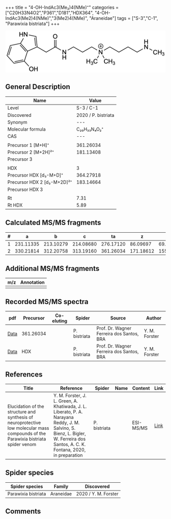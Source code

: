 +++
title = "4-OH-IndAc3(Me₂)4(NMe)⁺"
categories = ["C20H33N4O2","P361","D181","HDX364",
"4-OH-IndAc3(Me2)4(NMe)","3(Me2)4(NMe)",
"Araneidae"]
tags = ["S-3","C-1",
"Parawixia bistriata"]
+++

![](/img/4-OH-IndAc3(Me2)4(NMe).png)

## General Description

| Name                       | Value              |
|----------------------------|--------------------|
| Level                      | S-3 / C-1          |
| Discovered                 | 2020 / P. bistriata |
| Synonym                    | ---                |
| Molecular formula          | C₂₀H₃₃N₄O₂⁺                   |
| CAS                        | ---                |
|                            |                    |
| Precursor 1 [M+H]⁺         | 361.26034                   |
| Precursor 2 [M+2H]²⁺       | 181.13408                   |
| Precursor 3                |                    |
|                            |                    |
| HDX                        | 3                   |
| Precursor HDX   [d₃-M+D]⁺   | 364.27918                   |
| Precursor HDX 2 [d₃-M+2D]²⁺ | 183.14664                   |
| Precursor HDX 3            |                    |
|                            |                    |
| Rt                         | 7.31                   |
| Rt HDX                     | 5.89                   |

## Calculated MS/MS fragments

| # | a         | b         | c         | ta        | z         | y         | tz        |
|---|-----------|-----------|-----------|-----------|-----------|-----------|-----------|
| 1 | 231.11335 | 213.10279 | 214.08680 | 276.17120 | 86.09697 | 69.07042 | 131.15482 |
| 2 | 330.21814 | 312.20758 | 313.19160 | 361.26034 | 171.18612 | 155.16740 | 188.21267 |

## Additional MS/MS fragments

| m/z | Annotation |
|-----|------------|
|     |            |

## Recorded MS/MS spectra

| pdf                                             | Precursor | Co-eluting | Spider      | Source                       | Author        |
|-------------------------------------------------|-----------|------------|-------------|------------------------------|---------------|
| [Data](/pdf/P-bistriata/361_4-OH-IndAc3(Me2)4(NMe)_Pb.pdf) | 361.26034 |           | P. bistriata | Prof. Dr. Wagner Ferreira dos Santos, BRA  | Y. M. Forster |
| [Data](/pdf/P-bistriata/361_4-OH-IndAc3(Me2)4(NMe)_Pb_HDX.pdf) | HDX |           | P. bistriata | Prof. Dr. Wagner Ferreira dos Santos, BRA  | Y. M. Forster |


## References

| Title | Reference | Spider | Name | Content | Link |
|-------|-----------|--------|------|---------|------|
| Elucidation of the structure and synthesis of neuroprotective low molecular mass compounds of the Parawixia bistriata spider venom      | Y. M. Forster, J. L. Green, A. Khatiwada, J. L. Liberato, P. A. Narayana Reddy, J. M. Salvino, S. Bienz, L. Bigler, W. Ferreira dos Santos, A. C. K. Fontana, 2020, in preparation          | P. bistriata       |      | ESI-MS/MS        | [Link](unknown)     |

## Spider species

| Spider species     | Family     | Discovered           |
|--------------------|------------|----------------------|
| Parawixia bistriata | Araneidae | 2020 / Y. M. Forster |


## Comments